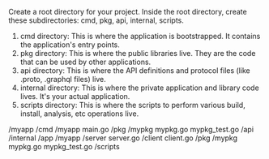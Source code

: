 Create a root directory for your project.
Inside the root directory, create these subdirectories: cmd, pkg, api, internal, scripts.
1. cmd directory: This is where the application is bootstrapped. It contains the application's entry points.
2. pkg directory: This is where the public libraries live. They are the code that can be used by other applications.
3. api directory: This is where the API definitions and protocol files (like .proto, .graphql files) live.
4. internal directory: This is where the private application and library code lives. It's your actual application.
5. scripts directory: This is where the scripts to perform various build, install, analysis, etc operations live.

/myapp
  /cmd
    /myapp
      main.go
  /pkg
    /mypkg
      mypkg.go
      mypkg_test.go
  /api
  /internal
    /app
      /myapp
        /server
          server.go
        /client
          client.go
    /pkg
      /mypkg
        mypkg.go
        mypkg_test.go
  /scripts